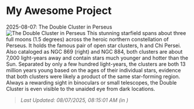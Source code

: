 # My Awesome Project

<!-- APOD Start -->
2025-08-07: The Double Cluster in Perseus
![The Double Cluster in Perseus](https://apod.nasa.gov/apod/image/2508/DoubleClusterBrecher1024.jpg)
This stunning starfield spans about three full moons (1.5 degrees) across the heroic northern constellation of Perseus. It holds the famous pair of open star clusters, h and Chi Persei. Also cataloged as NGC 869 (right) and NGC 884, both clusters are about 7,000 light-years away and contain stars much younger and hotter than the Sun.  Separated by only a few hundred light-years, the clusters are both 13 million years young based on the ages of their individual stars, evidence that both clusters were likely a product of the same star-forming region. Always a rewarding sight in binoculars or small telescopes, the Double Cluster is even visible to the unaided eye from dark locations.
> _Last Updated: 08/07/2025, 08:15:01 AM (in )_
<!-- APOD End -->
